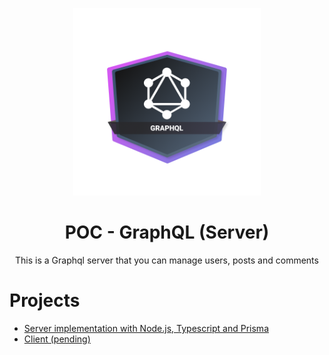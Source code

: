 
<p align="center"><img width="300" src="./images/graphql.png"/></p>
<h1 align="center">POC - GraphQL (Server)</h1>
<p align="center">This is a Graphql server that you can manage users, posts and comments</p>

<h1>Projects</h1>
<ul>
  <li><a href="https://github.com/massaaki/proof-of-concepts/tree/main/01-graphql/server">Server implementation with Node.js, Typescript and Prisma</a></li>
  <li><a href="#">Client (pending)</a></li>
</ul>
